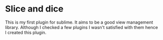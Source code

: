 # Slice and dice

This is my first plugin for sublime. It aims to be a good view management library.
Although I checked a few plugins I wasn't satisfied with them hence I created
this plugin.
